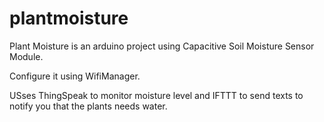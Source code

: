 # plantmoisture

Plant Moisture is an arduino project using Capacitive Soil Moisture Sensor Module.  

Configure it using WifiManager.

USses ThingSpeak to monitor moisture level and IFTTT to send texts to notify you that the plants needs water.
